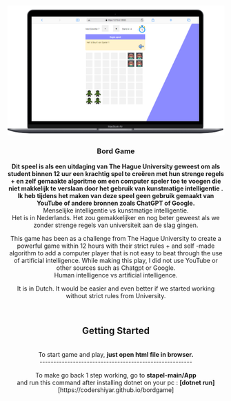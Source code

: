 

<div align="center">
  <a href="https://www.youtube.com/codershiyar">
    <img src="./game-img.PNG" alt="Logo">
  </a>
  <h3 align="center">Bord Game</h3>

  <p>
  <b>
  Dit speel is als een uitdaging van The Hague University geweest om als student binnen 12 uur een krachtig spel te creëren met hun strenge regels + en zelf gemaakte algoritme om een computer speler toe te voegen die niet makkelijk te verslaan door het gebruik van kunstmatige intelligentie . 
  Ik heb tijdens het maken van deze speel geen gebruik gemaakt van YouTube of andere bronnen zoals ChatGPT of Google. 
    </b>
  <br>
   Menselijke intelligentie vs kunstmatige intelligentie. 
   <br>
   Het is in Nederlands.  Het zou gemakkelijker en nog beter geweest als we zonder strenge regels van universiteit aan de slag gingen. 
   <br>
   <p> 
 This game has been as a challenge from The Hague University to create a powerful game within 12 hours with their strict rules + and self -made algorithm to add a computer player that is not easy to beat through the use of artificial intelligence.
   While making this play, I did not use YouTube or other sources such as Chatgpt or Google.
   <br>
    Human intelligence vs artificial intelligence.
   
  <p> It is in Dutch. It would be easier and even better if we started working without strict rules from University. </p>
    <br>
  </p>
  <h2 align="center"> Getting Started</h2>

<br>
To start game and play, <b>just open html file in browser.</b>
<br>
-------------------------------------------------------
<p>
To make go back 1 step working, go to <b>stapel-main/App</b>
<br>
and run this command after installing dotnet on your pc : <b> [dotnet run] </b>
<br>
[https://codershiyar.github.io/bordgame]

<div>  
